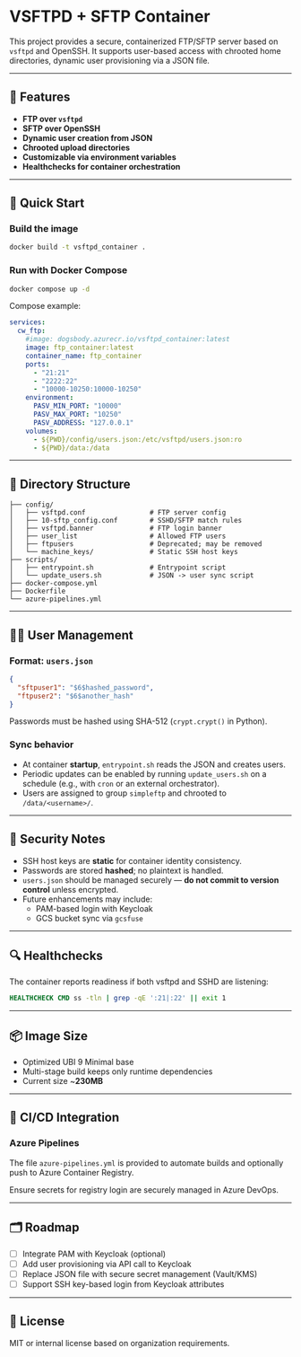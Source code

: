 # VSFTPD + SFTP Container

This project provides a secure, containerized FTP/SFTP server based on `vsftpd` and OpenSSH. It supports user-based access with chrooted home directories, dynamic user provisioning via a JSON file.

---

## 🔧 Features

- **FTP over `vsftpd`**
- **SFTP over OpenSSH**
- **Dynamic user creation from JSON**
- **Chrooted upload directories**
- **Customizable via environment variables**
- **Healthchecks for container orchestration**

---

## 🚀 Quick Start

### Build the image

```bash
docker build -t vsftpd_container .
```

### Run with Docker Compose

```bash
docker compose up -d
```

Compose example:

```yaml
services:
  cw_ftp:
    #image: dogsbody.azurecr.io/vsftpd_container:latest
    image: ftp_container:latest
    container_name: ftp_container
    ports:
      - "21:21"
      - "2222:22"
      - "10000-10250:10000-10250"
    environment:
      PASV_MIN_PORT: "10000"
      PASV_MAX_PORT: "10250"
      PASV_ADDRESS: "127.0.0.1"
    volumes:
      - ${PWD}/config/users.json:/etc/vsftpd/users.json:ro
      - ${PWD}/data:/data
```

---

## 📁 Directory Structure

```
├── config/
│   ├── vsftpd.conf                # FTP server config
│   ├── 10-sftp_config.conf        # SSHD/SFTP match rules
│   ├── vsftpd.banner              # FTP login banner
│   ├── user_list                  # Allowed FTP users
│   ├── ftpusers                   # Deprecated; may be removed
│   └── machine_keys/              # Static SSH host keys
├── scripts/
│   ├── entrypoint.sh              # Entrypoint script
│   └── update_users.sh            # JSON -> user sync script
├── docker-compose.yml
├── Dockerfile
└── azure-pipelines.yml
```

---

## 🧑‍💻 User Management

### Format: `users.json`

```json
{
  "sftpuser1": "$6$hashed_password",
  "ftpuser2": "$6$another_hash"
}
```

Passwords must be hashed using SHA-512 (`crypt.crypt()` in Python).

### Sync behavior

- At container **startup**, `entrypoint.sh` reads the JSON and creates users.
- Periodic updates can be enabled by running `update_users.sh` on a schedule (e.g., with `cron` or an external orchestrator).
- Users are assigned to group `simpleftp` and chrooted to `/data/<username>/`.

---

## 🔐 Security Notes

- SSH host keys are **static** for container identity consistency.
- Passwords are stored **hashed**; no plaintext is handled.
- `users.json` should be managed securely — **do not commit to version control** unless encrypted.
- Future enhancements may include:
  - PAM-based login with Keycloak
  - GCS bucket sync via `gcsfuse`

---

## 🔍 Healthchecks

The container reports readiness if both vsftpd and SSHD are listening:

```dockerfile
HEALTHCHECK CMD ss -tln | grep -qE ':21|:22' || exit 1
```

---

## 📦 Image Size

- Optimized UBI 9 Minimal base
- Multi-stage build keeps only runtime dependencies
- Current size ~**230MB**

---

## 🔄 CI/CD Integration

### Azure Pipelines

The file `azure-pipelines.yml` is provided to automate builds and optionally push to Azure Container Registry.

Ensure secrets for registry login are securely managed in Azure DevOps.

---

## 🗂 Roadmap

- [ ] Integrate PAM with Keycloak (optional)
- [ ] Add user provisioning via API call to Keycloak
- [ ] Replace JSON file with secure secret management (Vault/KMS)
- [ ] Support SSH key-based login from Keycloak attributes

---

## 🧾 License

MIT or internal license based on organization requirements.
